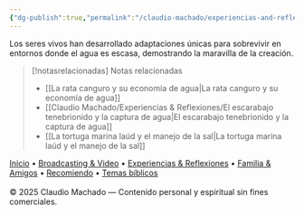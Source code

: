 ```yaml
---
{"dg-publish":true,"permalink":"/claudio-machado/experiencias-and-reflexiones/adaptaciones-de-los-seres-vivos-al-agua/","title":"Adaptaciones de los seres vivos al agua","tags":["adaptación","naturaleza"]}
---
```



Los seres vivos han desarrollado adaptaciones únicas para sobrevivir en entornos donde el agua es escasa, demostrando la maravilla de la creación. 



> [!notasrelacionadas] Notas relacionadas
> - [[La rata canguro y su economía de agua\|La rata canguro y su economía de agua]]
> - [[Claudio Machado/Experiencias & Reflexiones/El escarabajo tenebrionido y la captura de agua\|El escarabajo tenebrionido y la captura de agua]]
> - [[La tortuga marina laúd y el manejo de la sal\|La tortuga marina laúd y el manejo de la sal]]

<div class="pie-simple">
  <a href="https://mis-apuntes-psi.vercel.app/">Inicio</a> •
  <a href="https://mis-apuntes-psi.vercel.app/claudio-machado/brodcasting-and-videos/principial-brodcasting-and-video/">Broadcasting & Video</a> •
  <a href="https://mis-apuntes-psi.vercel.app/claudio-machado/experiencias-and-reflexiones/experiencias-and-reflexiones/">Experiencias & Reflexiones</a> •
  <a href="https://mis-apuntes-psi.vercel.app/claudio-machado/familia-and-amigos/familia-and-amigos/">Familia & Amigos</a> •
  <a href="https://mis-apuntes-psi.vercel.app/claudio-machado/recomendaciones/recomiendo/">Recomiendo</a> •
  <a href="https://mis-apuntes-psi.vercel.app/claudio-machado/temas-biblicos/temas-biblicos/">Temas bíblicos</a>
  <br><br>
  <span class="legal">© 2025 Claudio Machado — Contenido personal y espiritual sin fines comerciales.</span>
</div>